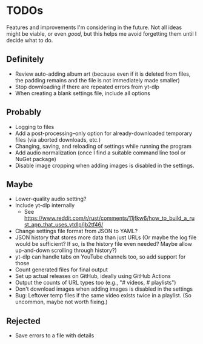 # TODOs

Features and improvements I'm considering in the future. Not all ideas might be viable, or even _good_, but this helps me avoid forgetting them until I decide what to do.

## Definitely

- Review auto-adding album art (because even if it is deleted from files, the padding remains and the file is not immediately made smaller)
- Stop downloading if there are repeated errors from yt-dlp
- When creating a blank settings file, include all options

## Probably

- Logging to files
- Add a post-processing–only option for already-downloaded temporary files (via aborted downloads, etc.)
- Changing, saving, and reloading of settings while running the program
- Add audio normalization (once I find a suitable command line tool or NuGet package)
- Disable image cropping when adding images is disabled in the settings.

## Maybe

- Lower-quality audio setting?
- Include yt-dlp internally
  - See https://www.reddit.com/r/rust/comments/11jfkw6/how_to_build_a_rust_app_that_uses_ytdlp/jb2tf46/
- Change settings file format from JSON to YAML?
- JSON history that stores more data than just URLs (Or maybe the log file would be sufficient? If so, is the history file even needed? Maybe allow up-and-down scrolling through history?)
- yt-dlp can handle tabs on YouTube channels too, so add support for those
- Count generated files for final output
- Set up actual releases on GitHub, ideally using GitHub Actions
- Output the counts of URL types too (e.g., "# videos, # playlists")
- Don't download images when adding images is disabled in the settings
- Bug: Leftover temp files if the same video exists twice in a playlist. (So uncommon, maybe not worth fixing.)

## Rejected

- Save errors to a file with details
